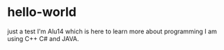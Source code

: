 # hello-world
just a test
I'm Alu14 which is here to learn more about programming I am using C++ C# and JAVA.
